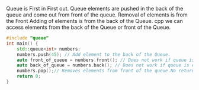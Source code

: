 
Queue is First in First out. Queue elements are pushed in the back of the queue
and come out from front of the queue. Removal of elements is from the Front 
Adding of elements is from the back of the Queue. cpp we can access elements
from the back of the Queue or front of the Queue.





```cpp
#include "queue"
int main() {
    std::queue<int> numbers;
    numbers.push(45); // Add element to the back of the Queue.
    auto front_of_queue = numbers.front(); // Does not work if queue is empty
    auto back_of_queue = numbers.back(); // Does not work if queue is empty
    numbers.pop();// Removes elements from front of the queue.No return value
    return 0;
}
```
